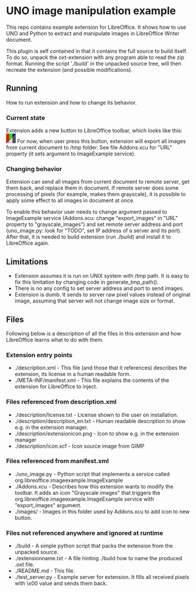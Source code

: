 # UNO image manipulation example
This repo contains example extension for LibreOffice. It shows how to use UNO
and Python to extract and manipulate images in LibreOffice Writer document.

This plugin is self contained in that it contains the full source to build
itself. To do so, unpack the oxt-extension with any program able to read the
zip format. Running the script './build' in the unpacked source tree, will
then recreate the extension (and possible modifications).

## Running
How to run extension and how to change its behavior.

### Current state
Extension adds a new button to LibreOffice toolbar, which looks like this:
![Toolbar Icon](https://raw.githubusercontent.com/JIghtuse/uno-image-manipulation-example/master/images/imageexample_26.bmp)
For now, when user press this button, extension will export all images from
current document to /tmp folder. See file Addons.xcu for "URL" property (it
sets argument to ImageExample service).

### Changing behavior
Extension can send all images from current document to remote server, get
them back, and replace them in document. If remote server does some
processing of pixels (for example, makes them grayscale), it is possible to
apply some effect to all images in document at once.

To enable this behavior user needs to change argument passed to
ImageExample service (Addons.xcu: change "export\_images" in "URL" property
to "grayscale\_images") and set remote server address and port (uno\_image.py:
look for "TODO", set IP address of a server and its port). After that, it is
needed to build extension (run ./build) and install it to LibreOffice again.

## Limitations
* Extension assumes it is run on UNIX system with /tmp path. It is easy to fix
this limitation by changing code in generate\_tmp\_path().
* There is no any config to set server address and port to send images.
* Extension is dumb. It sends to server raw pixel values instead of original
image, assuming that server will not change image size or format.

## Files

Following below is a description of all the files in this extension and how
LibreOffice learns what to do with them.

### Extension entry points

* ./description.xml - This file (and those that it references) describes the
extension, its license in a human readable form.
* ./META-INF/manifest.xml - This file explains the contents of the extension
for LibreOffice to inject.

### Files referenced from description.xml

* ./description/license.txt - License shown to the user on installation.
* ./description/description\_en.txt - Human readable description to show e.g.
in the extension manager.
* ./description/extensionicon.png - Icon to show e.g. in the extension manager
* ./description/icon.xcf - Icon source image from GIMP

### Files referenced from manifest.xml

* ./uno\_image.py - Python script that implements a service called
org.libreoffice.imageexample.ImageExample
* ./Addons.xcu - Describes how this extension wants to modify the toolbar. It
adds an icon "Grayscale images" that triggers the
org.libreoffice.imageexample.ImageExample service with "export\_images" argument.
* ./images/ - Images in this folder used by Addons.xcu to add icon to new button.

### Files not referenced anywhere and ignored at runtime

* ./build - A simple python script that packs the extension from the unpacked source.
* ./extensionname.txt - A file hinting ./build how to name the produced .oxt file.
* ./README.md - This file.
* ./test_server.py - Example server for extension. It fills all received pixels with
\x00 value and sends them back.